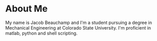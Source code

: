 # About Me
My name is Jacob Beauchamp and I'm a student pursuing a degree in Mechanical Engineering at Colorado State University. 
I'm proficient in matlab, python and shell scripting.

